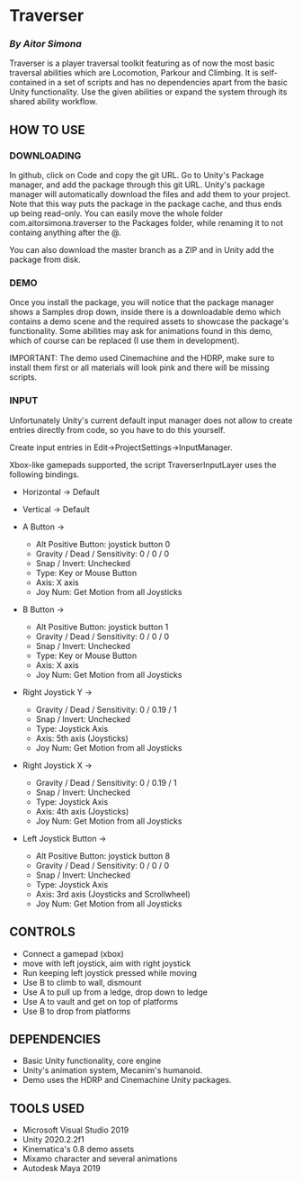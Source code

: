 # Traverser
### *By Aitor Simona*

Traverser is a player traversal toolkit featuring as of now the most basic traversal abilities which are Locomotion, Parkour and Climbing. It is self-contained in a set of scripts and has no dependencies apart from the basic Unity functionality. Use the given abilities or expand the system through its shared ability workflow.

## HOW TO USE 

### DOWNLOADING

In github, click on Code and copy the git URL. Go to Unity's Package manager, and add the package through this git URL. Unity's package manager will automatically
download the files and add them to your project. Note that this way puts the package in the package cache, and thus ends up being read-only. You can easily 
move the whole folder com.aitorsimona.traverser to the Packages folder, while renaming it to not containg anything after the @. 

You can also download the master branch as a ZIP and in Unity add the package from disk.

### DEMO

Once you install the package, you will notice that the package manager shows a Samples drop down,
inside there is a downloadable demo which contains a demo scene and the required assets to showcase
the package's functionality. Some abilities may ask for animations found in this demo, which of course
can be replaced (I use them in development). 

IMPORTANT: The demo used Cinemachine and the HDRP, make sure to install them first or all materials
will look pink and there will be missing scripts. 

### INPUT

Unfortunately Unity's current default input manager does not allow to create entries directly from code, so you have to do this yourself.

Create input entries in Edit->ProjectSettings->InputManager.

Xbox-like gamepads supported, the script TraverserInputLayer uses the following bindings.

- Horizontal -> Default

- Vertical -> Default

- A Button -> 
	- Alt Positive Button: joystick button 0
	- Gravity / Dead / Sensitivity: 0 / 0 / 0
	- Snap / Invert: Unchecked
	- Type: Key or Mouse Button
	- Axis: X axis
	- Joy Num: Get Motion from all Joysticks

- B Button -> 
	- Alt Positive Button: joystick button 1
	- Gravity / Dead / Sensitivity: 0 / 0 / 0
	- Snap / Invert: Unchecked
	- Type: Key or Mouse Button
	- Axis: X axis
	- Joy Num: Get Motion from all Joysticks

- Right Joystick Y -> 
	- Gravity / Dead / Sensitivity: 0 / 0.19 / 1
	- Snap / Invert: Unchecked
	- Type: Joystick Axis
	- Axis: 5th axis (Joysticks)
	- Joy Num: Get Motion from all Joysticks

- Right Joystick X -> 
	- Gravity / Dead / Sensitivity: 0 / 0.19 / 1
	- Snap / Invert: Unchecked
	- Type: Joystick Axis
	- Axis: 4th axis (Joysticks)
	- Joy Num: Get Motion from all Joysticks

- Left Joystick Button -> 
	- Alt Positive Button: joystick button 8
	- Gravity / Dead / Sensitivity: 0 / 0 / 0
	- Snap / Invert: Unchecked
	- Type: Joystick Axis
	- Axis: 3rd axis (Joysticks and Scrollwheel)
	- Joy Num: Get Motion from all Joysticks

## CONTROLS

- Connect a gamepad (xbox)
- move with left joystick, aim with right joystick
- Run keeping left joystick pressed while moving
- Use B to climb to wall, dismount
- Use A to pull up from a ledge, drop down to ledge
- Use A to vault and get on top of platforms
- Use B to drop from platforms

## DEPENDENCIES

- Basic Unity functionality, core engine
- Unity's animation system, Mecanim's humanoid. 
- Demo uses the HDRP and Cinemachine Unity packages.

## TOOLS USED

- Microsoft Visual Studio 2019
- Unity 2020.2.2f1
- Kinematica's 0.8 demo assets
- Mixamo character and several animations
- Autodesk Maya 2019
